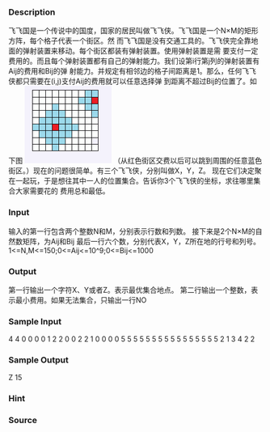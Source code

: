
### Description
飞飞国是一个传说中的国度，国家的居民叫做飞飞侠。飞飞国是一个N×M的矩形方阵，每个格子代表一个街区。然
而飞飞国是没有交通工具的。飞飞侠完全靠地面的弹射装置来移动。每个街区都装有弹射装置。使用弹射装置是需
要支付一定费用的。而且每个弹射装置都有自己的弹射能力。我们设第i行第j列的弹射装置有Aij的费用和Bij的弹
射能力。并规定有相邻边的格子间距离是1。那么，任何飞飞侠都只需要在(i,j)支付Aij的费用就可以任意选择弹
到距离不超过Bij的位置了。如下图
![](/JudgeOnline/images/2143.jpg)
（从红色街区交费以后可以跳到周围的任意蓝色街区。）现在的问题很简单。有三个飞飞侠，分别叫做X，Y，Z。
现在它们决定聚在一起玩，于是想往其中一人的位置集合。告诉你3个飞飞侠的坐标，求往哪里集合大家需要花的
费用总和最低。
### Input

输入的第一行包含两个整数N和M，分别表示行数和列数。
接下来是2个N×M的自然数矩阵，为Aij和Bij
最后一行六个数，分别代表X，Y，Z所在地的行号和列号。
1<=N,M<=150;0<=Aij<=10^9;0<=Bij<=1000

### Output
第一行输出一个字符X、Y或者Z。表示最优集合地点。
第二行输出一个整数，表示最小费用。如果无法集合，只输出一行NO
### Sample Input
4 4
0 0 0 0
1 2 2 0
0 2 2 1
0 0 0 0
5 5 5 5
5 5 5 5
5 5 5 5
5 5 5 5
2 1 3 4 2 2

### Sample Output
Z
15
### Hint

### Source
